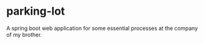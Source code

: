 # parking-lot
A spring boot web application for some essential processes at the company of my brother.
